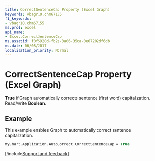 ```yaml
---
title: CorrectSentenceCap Property (Excel Graph)
keywords: vbagr10.chm67155
f1_keywords:
- vbagr10.chm67155
ms.prod: excel
api_name:
- Excel.CorrectSentenceCap
ms.assetid: f0f5920d-fb2e-3a06-35ca-0e67202df6db
ms.date: 06/08/2017
localization_priority: Normal
---
```



# CorrectSentenceCap Property (Excel Graph)

 **True** if Graph automatically corrects sentence (first word) capitalization. Read/write **Boolean**.


## Example

This example enables Graph to automatically correct sentence capitalization.


```vb
myChart.Application.AutoCorrect.CorrectSentenceCap = True
```

[!include[Support and feedback](~/includes/feedback-boilerplate.md)]